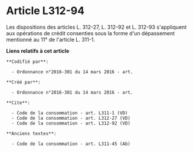 # Article L312-94

Les dispositions des articles L. 312-27, L. 312-92 et L. 312-93 s'appliquent aux opérations de crédit consenties sous la
forme d'un dépassement mentionné au 11° de l'article L. 311-1.

**Liens relatifs à cet article**

	**Codifié par**:

	  - Ordonnance n°2016-301 du 14 mars 2016 - art.

	**Créé par**:

	  - Ordonnance n°2016-301 du 14 mars 2016 - art.

	**Cite**:

	  - Code de la consommation - art. L311-1 (VD)
	  - Code de la consommation - art. L312-27 (VD)
	  - Code de la consommation - art. L312-92 (VD)

	**Anciens textes**:

	  - Code de la consommation - art. L311-45 (Ab)
